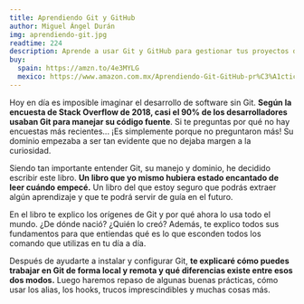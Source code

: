 ```yaml
---
title: Aprendiendo Git y GitHub
author: Miguel Ángel Durán
img: aprendiendo-git.jpg
readtime: 224
description: Aprende a usar Git y GitHub para gestionar tus proyectos de código.
buy:
  spain: https://amzn.to/4e3MYLG
  mexico: https://www.amazon.com.mx/Aprendiendo-Git-GitHub-pr%C3%A1cticas-estrategias/dp/B0D2LPMG6F/ref=sr_1_1?__mk_es_MX=%C3%85M%C3%85%C5%BD%C3%95%C3%91&crid=2KSPL1L9J5BPW&dib=eyJ2IjoiMSJ9.5M-P-HCEb8ttipZCP9e78sNsFM_a7aEC_YJoH2F0OIsqYF0kqAjYEa3qxS_vmES8Ho1b9LzewTFrk6CqZFtIif5rVw4k8fA52I-vwFbygN9sHzmRCSrN8Y2Ify10AoTJG126hxQmhIzsrsN3E7JgvF-Zsli-Uc_v_isaPcPLagG0D3t73lQaAAXmvhaRg3QT7VKmFAmxiCU_MQ_zD6HlfkFoClJw2NRPsv0UPiyWaxNRmHFjLFtgCGGQaNoyYgoMkWbo-9LXFWb5-s_Xt40NEoguJbllRG0cnY16nxVYYRg.CjkxaWoz_4lr6tNtCu4KjTTCUCLxBDa-EWEt3-6fM38&dib_tag=se&keywords=aprendiendo+git&qid=1729615763&sprefix=aprendiendo+git%2Caps%2C146&sr=8-1&ufe=app_do%3Aamzn1.fos.de93fa6a-174c-4df7-be7c-5bc8e9c5a71b
---
```


Hoy en día es imposible imaginar el desarrollo de software sin Git. **Según la encuesta de Stack Overflow de 2018, casi el 90% de los desarrolladores usaban Git para manejar su código fuente**. Si te preguntas por qué no hay encuestas más recientes... ¡Es simplemente porque no preguntaron más! Su dominio empezaba a ser tan evidente que no dejaba margen a la curiosidad.

Siendo tan importante entender Git, su manejo y dominio, he decidido escribir este libro. **Un libro que yo mismo hubiera estado encantado de leer cuándo empecé.** Un libro del que estoy seguro que podrás extraer algún aprendizaje y que te podrá servir de guía en el futuro.

En el libro te explico los orígenes de Git y por qué ahora lo usa todo el mundo. ¿De dónde nació? ¿Quién lo creó? Además, te explico todos sus fundamentos para que entiendas qué es lo que esconden todos los comando que utilizas en tu día a día.

Después de ayudarte a instalar y configurar Git, **te explicaré cómo puedes trabajar en Git de forma local y remota y qué diferencias existe entre esos dos modos.** Luego haremos repaso de algunas buenas prácticas, cómo usar los alias, los hooks, trucos imprescindibles y muchas cosas más.